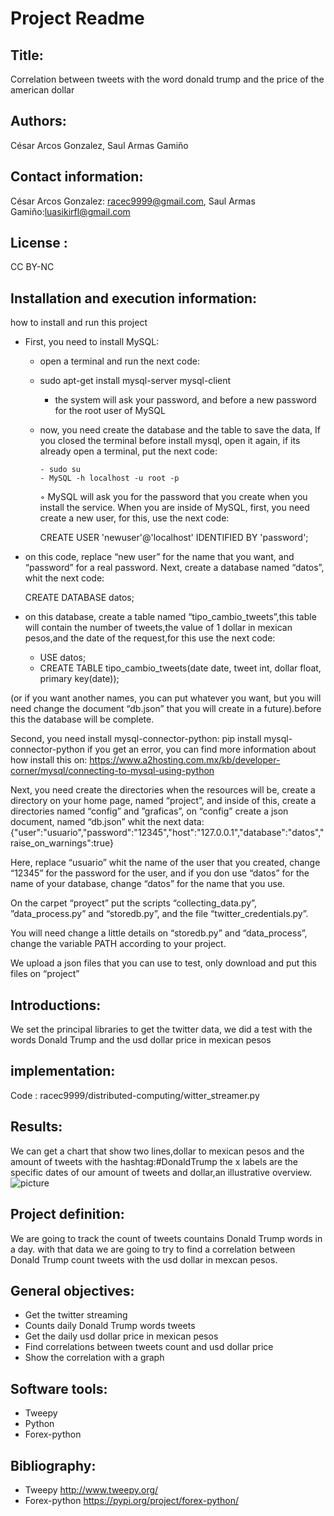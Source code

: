 # Project Readme
## Title: 
Correlation between tweets with the word donald trump and the price of the american dollar

## Authors: 
César Arcos Gonzalez, Saul Armas Gamiño

## Contact information:
César Arcos Gonzalez: racec9999@gmail.com, Saul Armas Gamiño:luasikirfl@gmail.com

## License : 
CC BY-NC

## Installation and execution information:
how to install and run this project
- First, you need to install MySQL:
    - open a terminal and run the next code:
    - sudo apt-get install mysql-server mysql-client
       - the system will ask your password, and before a new password for the root user of MySQL
    - now, you need create the database and the table to save the data, If you closed the terminal before install mysql, open it again, if its already open a terminal, put the next code:
    
          - sudo su
          - MySQL -h localhost -u root -p
        ◦ MySQL  will ask you for the password that you create when you install the service.
	When you are inside of MySQL, first, you need create a new user, for this, use the next code:
  
		CREATE USER 'newuser'@'localhost' IDENTIFIED BY 'password';
    
- on this code, replace “new user” for the name that you want, and 	“password” for a real password.
Next, create a database named “datos”, whit the next code:

	CREATE DATABASE datos;
- on this database, create a table named “tipo_cambio_tweets”,this table will contain the number of tweets,the value of 1 dollar in mexican pesos,and the date of the request,for this use the next code:

	- USE datos;
	- CREATE TABLE tipo_cambio_tweets(date date, tweet int, dollar 	float, primary key(date));

 (or if you want another names, you can put whatever you want, but you will need change the document “db.json” that you will create in a future).before this the database will be complete.

Second, you need install mysql-connector-python:
	pip install mysql-connector-python
if you get an error, you can find more information about how install this on: https://www.a2hosting.com.mx/kb/developer-corner/mysql/connecting-to-mysql-using-python

Next, you need create the directories when the resources will be, create a directory on your home page, named “project”, and inside of this, create a directories named “config” and ”graficas”, on “config” create a json document, named “db.json” whit the next data:
	{"user":"usuario","password":"12345","host":"127.0.0.1","database":"datos","raise_on_warnings":true}

Here, replace “usuario” whit the name of the user that you created, change “12345” for the password for the user, and if you don use “datos” for the name of your database, change “datos” for the name that you use.

On the carpet “proyect” put the scripts “collecting_data.py”, ”data_process.py” and “storedb.py”, and the file “twitter_credentials.py”.

You will need change a little details on “storedb.py” and “data_process”, change the variable PATH according to your project.

We upload a json files that you can use to test, only download and put this files on “project” 
## Introductions: 
We set the principal libraries to get the  twitter data, we did a test with the words Donald Trump and the usd dollar price in mexican pesos

## implementation: 
Code : racec9999/distributed-computing/witter_streamer.py

## Results:
We can get a chart that show two lines,dollar to mexican pesos and the amount of tweets with the hashtag:#DonaldTrump
the x labels are the specific dates of our amount of tweets and dollar,an illustrative overview. 
![picture](https://user-images.githubusercontent.com/60860385/80922946-063b5400-8d46-11ea-8c93-3f2ac38ff3b7.png)


## Project definition:
We are going to track the count of tweets countains Donald Trump words in a day. with that data we are going to try to find a correlation between Donald Trump count tweets with the usd dollar in mexcan pesos.

## General objectives:
- Get the twitter streaming 
- Counts  daily Donald Trump words tweets
- Get the daily usd dollar price in mexican pesos
- Find correlations between tweets count and usd dollar price
- Show  the correlation with a graph

## Software tools:
- Tweepy
- Python
- Forex-python



## Bibliography:
- Tweepy http://www.tweepy.org/      
- Forex-python https://pypi.org/project/forex-python/

